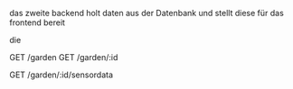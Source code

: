 das zweite backend holt daten aus der Datenbank und stellt diese für das frontend bereit


die 


GET /garden
GET /garden/:id

GET /garden/:id/sensordata